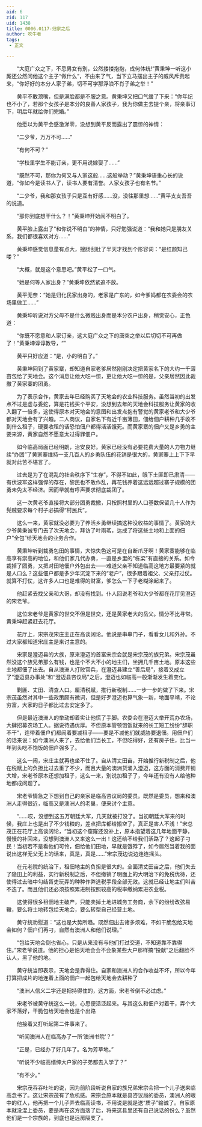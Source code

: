 ```yaml
---
aid: 6
zid: 117
uid: 1438
title: 0006.0117-归家之后
author: 吹牛者
tags: 
 - 正文

---
```




　　“大庭广众之下，不忌男女有别，公然搂搂抱抱，成何体统!”黄秉坤一听这小厮还公然问他这个主子“做什么”，不由来了气，当下立马摆出主子的威风斥责起来，“你好好的本分人家子弟，切不可学那浮浪不肖子弟之举！”

　　黄平不敢顶嘴，但是满脸都是不服之意。黄秉坤又把口气缓了下来：“你年纪也不小了，若那个女孩子是本分的良善人家孩子，我为你做主去提个亲，将亲事订下，明后年就给你们完婚。”

　　他愿以为黄平会感激涕零，没想到黄平反而露出了震惊的神情：

　　“二少爷，万万不可……”

　　“有何不可？”

　　“学校里学生不能订亲，更不用说嫁娶了……”

　　“既然不可，那你为何又与人家这般……这般举动？”黄秉坤语重心长的说道，“你如今是读书人了，读书人要有清誉。人家女孩子也有名节。”

　　“二少爷，我和那女孩子只是互有好感……没，没往那里想……”黄平支支吾吾的说道。

　　“那你到底想干什么？！”黄秉坤开始闹不明白了。

　　黄平脸上露出了“和你说不明白”的神情，只好勉强说道：“我和她只是朋友关系，我们都很喜欢对方……”

　　黄秉坤感觉信息量有点大，搜肠刮肚了半天才找到个形容词：“是红颜知己喽？”

　　“大概，就是这个意思吧。”黄平松了一口气。

　　“她是何等人家出身？”黄秉坤依然紧追不放。

　　黄平无奈：“她是归化民家出身的，老家是广东的，如今爹妈都在农委会的农场里做工……”

　　黄秉坤听说对方父母不是什么微贱出身而是本分农户出身，稍觉安心，正色道：

　　“你既不愿意和人家订亲，这大庭广众之下的唐突之举以后切切不可再做了！”黄秉坤谆谆教导，“”

　　黄平只好应道：“是，小的明白了。”

　　黄秉坤回到了黄家寨，却知道自家老爹居然刚刚决定把黄家名下的大约一千薄亩包给了天地会。这个消息让他大吃一惊，更让他大吃一惊的是，父亲居然因此裁撤了黄家寨的团勇。

　　为了表示合作，黄家去年已经购买了天地会的农业科技服务。虽然当初的出发点不过是虚与委蛇，算是花钱买个平安，没想到去年的天地会科技服务让黄家的收入翻了一倍多，这使得原本对天地会的意图和出发点抱有警觉的黄家老爷和大少爷都对天地会有了兴趣。二人商议，自家名下有近千亩薄田，佃给佃户耕种几乎收不到什么租子，硬要收租的话恐怕佃户都得活活饿死。而黄家寨的佃户又是乡勇的主要来源，黄家自然不愿意太过得罪佃户。

　　如今临高局面已经明朗，治安良好。黄家已经没有必要花费大量的人力物力继续“办团”了黄家寨维持一支几百人的乡勇队伍的花销是很大的，黄家寨上上下下早就对此苦不堪言了。

　　过去是为了在混乱的社会秩序下“生存”，不得不如此，眼下土匪即已肃清——有伏波军这样强悍的存在，黎民也不敢作乱，再花钱养着这远远超过寨子规模的团勇未免太不经济。因而早就有呼声要求彻底裁团了。

　　这一次黄老爷直接将大部分团勇裁撤，只按照村里的人口基数保留几十人作为髡贼要求每个村子必搞得“村民兵”。

　　这么一来，黄家就没必要为了养活乡勇继续搞这种没收益的事情了。黄家的大少爷黄秉诚专门去了次天地会，拜访了叶雨茗，达成了将这些土地和上面的佃户“全包”给天地会的业务合作。

　　黄秉坤听到裁勇包田的事情，大惊失色这可是在自断爪牙啊！黄家寨能够在临高享有崇高的地位，和他们家几代办勇，一直是乡里的“栋梁”有直接的关系。如今裁掉了团勇，又把对田地佃户外包出去——难道父亲不知道临高这地方最要紧的就是人口么？这些佃户都是多少年沉淀下来的“老户”，很多跟着祖父、父亲打过仗。就算不打仗，这许多人口也是难得的财富，爹怎么一下子老糊涂起来了。

　　他赶紧去找父亲和大哥，却没有找到。仆人回说老爷和大少爷都在花厅见澄迈的宋老爷。

　　这位宋老爷是黄家的世交不但是世交，还是黄家老大的岳父。情分不比寻常。黄秉坤赶紧赶去花厅。

　　花厅上，宋宗茂宋庄主正在高谈阔论。他说是串串门子，看看女儿和外孙。不过大家都知道宋庄主是来讨主意的。

　　宋家是澄迈县的大族，原来澄迈的首富宋宗会就是宋宗茂的族兄弟。宋宗茂虽然没这个族兄弟那么有钱，也是个不大不小的地主们，坐拥几千亩土地。原本这些土地都佃了出去。自从澳洲人打败官兵，在澄迈县建立“善后局”，接着又成立了“澄迈县办事处”和“澄迈县咨议局”之后，澄迈也如临高一般渐渐发生着变化。

　　剿匪、丈田、清查人口。厘清税赋，推行新税制……一步一步的做了下来。宋宗茂虽然对其中一些政策颇有微词，但是好歹澄迈也算气象一新，地面平靖，不论穷富，大家的日子都比过去安定多了。

　　但是最近澳洲人的举动却着实让他慌了手脚。农委会在澄迈大举开荒办农场，大肆招募农场工人。据说待遇优厚。不但原本管顿饱饭就来的长工短工纷纷“辞职不干”，连带着佃户们都闹着要减租子——要是不减他们就威胁要退佃。用佃户们的话来说：如今澳洲人来了，去给他们当长工，不但吃得好，还有房子住，比当一年到头吃不饱饭的佃户强多了。

　　这么一闹，宋庄主就再也坐不住了。自从清丈田亩，开始推行新税制之后，他在税赋上的负担比过去重了不少，而且大量的澳洲货涌入澄迈，这方面的消费开销大增，宋老爷原本还想加租子，这么一来，别说加租子了，今年还有没有人给他种地都成问题了。

　　宋老爷情急之下想到自己的亲家是临高咨议局的委员。既然是委员，想来和澳洲人走得很近，临高又是澳洲人的老巢，便来讨个主意。

　　“……哎，没想到这五万朝廷大军，几天就被打没了。当初朝廷大军来的时候，我庄上也是出了不少钱粮的，差点把库都给搬空了，真正是害人不浅！”宋总茂正在花厅上高谈阔论，“当初这个窟窿还没补上，原本指望着这几年地面平静，慢慢的补回来，没想到澳洲人又来这么一出！这还给不给我们活路了？这起子刁民！当初若不是看他们可怜，佃给他们田地，早就是饿殍了，如今居然当着我的面说出这样无父无上的话来，真是，真是……”宋宗茂边说边连连摇头。

　　在元老院的统治下，租佃地主的负担是很大的。全面清丈田亩之后，他们失去了隐田上的利益，实行新税制之后，不但撤销了明面上的大明治下的免税优待，还使得过去暗中勾结胥吏玩弄的种种作弊逃税手段全部无效。这就已经让地主们叫苦不迭了。而且他们还必须按照累进制按照较高的税率缴纳累进农业税。

　　这使得很多租佃地主破产，只能卖掉土地进城务工务商，余下的纷纷改弦易辙，要么将土地转包给天地会，要么转型自己经营土地。

　　黄守统劝慰道：“这也是大势所趋。既然佃出去诸多烦难，不如干脆包给天地会如何？佃户们再刁，自然有澳洲人和他们说理。”

　　“包给天地会倒也省心，只是从来没有与他们打过交道，不知道靠不靠得住。”宋老爷说道。他的担心是怕天地会会不会象某些大户那样搞“投献”之后翻脸不认人，黑了他的地。

　　黄守统当即表示，天地会是靠得住。自家和澳洲人的合作收益不坏，所以今年打算把成片的地连着上面的佃户一起包给天地会去耕种了

　　“澳洲人信义二字还是把持得住的，这方面，宋老爷倒不必过虑。”

　　宋老爷被黄守统这么一说，心思便活泛起来。与其这么和佃户对着干，弄个大家不落好，干脆包给天地会也是个出路

　　他接着又打听起第二件事来了。

　　“听闻澳洲人在临高办了一所‘澳洲书院’？”

　　“正是，已经办了好几年了。名为芳草地。”

　　“听说不少临高缙绅大户家的子弟都去入学了？”

　　“有不少。”

　　宋宗茂吞吞吐吐的说，因为前阶段听说自家的族兄弟宋宗会把一个儿子送来临高念书了。这让宋宗茂有了危机感。宋宗会原本就是县咨议局的委员，澳洲人的眼中的红人，他再把一个儿子弄去临高读书，不用说是就是送“质子”输诚了。自家原本就没混上委员，要是再在这方面落了后，将来这县里还有自己说话的份么？虽然他们是一个宗族的，到底也是远房隔支了。


